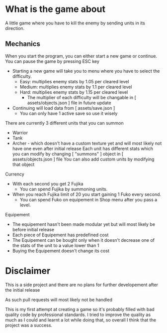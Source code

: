 # What is the game about
A little game where you have to kill the enemy by sending units in its direction.

Mechanics
-
When you start the program, you can either start a new game or continue.
You can pause the game by pressing ESC key

- Starting a new game will take you to menu where you have to select the difficulty.
  - Easy: multiplies enemy stats by 1.05 per cleared level
  - Medium: multiplies enemy stats by 1.1 per cleared level
  - Hard: multiplies enemy stats by 1.15 per cleared level
    - The multiplier of each difficulty will be changable in [ assets/objects.json ] file in future update
- Continuing will load data from [ assets/save.json ]
  - You can only have 1 active save so use it wisely

There are currently 3 different units that you can summon
- Warrior
- Tank
- Archer - which doesn't have a custom texture yet and will most likely not have one even after initial release
Each unit has different stats which you can modify by changing [ "summons" ] object in [ assets/objects.json ] file
You can also add custom units by modifying that object

Currency
- With each second you get 2 Fujika 
  - You can spend Fujika by summoning units.
- When you reach Fujika limit of 20 you start gaining 1 Fuko every second.
  - You can spend Fuko on equipement in Shop menu after you pass a level.
  
Equipement
- The equipement hasn't been made modular yet but will most likely be before initial release
- Each piece of Equipement has predefined cost
- The Equipement can be bought only when it doesn't decrease one of the stats of the unit to a value lower than 1
- Buying the Equipement doesn't change its cost

# Disclaimer
This is a side project and there are no plans for further developement after the initial release

As such pull requests will most likely not be handled

This is my first attempt at creating a game so it's probably filled with bad quality code by professional standards.
I tried to improve the quality as much as I could and learnt a lot while doing that,
so overall I think that the project was a success.
